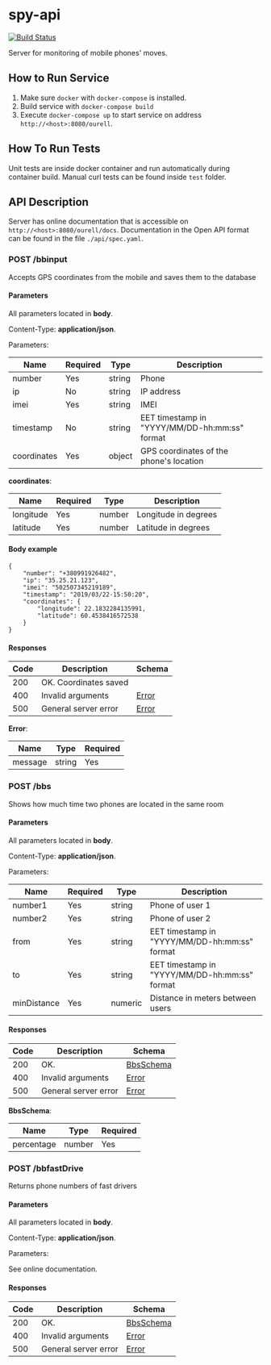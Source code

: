 # spy-api

[![Build Status](https://travis-ci.org/alexandear/spy-api.svg?branch=master)](https://travis-ci.org/alexandear/spy-api)

Server for monitoring of mobile phones' moves.

## How to Run Service

1. Make sure `docker` with `docker-compose` is installed.
2. Build service with `docker-compose build`
3. Execute `docker-compose up` to start service on address `http://<host>:8080/ourell`.

## How To Run Tests

Unit tests are inside docker container and run automatically during container build.
Manual curl tests can be found inside `test` folder.

## API Description

Server has online documentation that is accessible on `http://<host>:8080/ourell/docs`.
Documentation in the Open API format can be found in the file `./api/spec.yaml`.

### POST /bbinput

Accepts GPS coordinates from the mobile and saves them to the database

#### Parameters

All parameters located in **body**.

Content-Type: **application/json**.

Parameters:

| Name        | Required | Type   | Description|
| ----------- | -------- | ------ | ---------- |
| number      | Yes      | string | Phone      |
| ip          | No       | string | IP address |
| imei        | Yes      | string | IMEI       |
| timestamp   | No       | string | EET timestamp in "YYYY/MM/DD-hh:mm:ss" format |
| coordinates | Yes      | object | GPS coordinates of the phone's location       |

**coordinates**:

| Name      | Required | Type   | Description          |
| --------- | -------- | ------ | -------------------- |
| longitude | Yes      | number | Longitude in degrees |
| latitude  | Yes      | number | Latitude in degrees  |

#### Body example

```
{
    "number": "+380991926482",
    "ip": "35.25.21.123",
    "imei": "502507345219189",
    "timestamp": "2019/03/22-15:50:20",
    "coordinates": {
        "longitude": 22.1832284135991,
        "latitude": 60.4538416572538
    }
}
```

#### Responses

| Code | Description           | Schema          |
| ---- | --------------------- | ----------------|
| 200  | OK. Coordinates saved |                 |
| 400  | Invalid arguments     | [Error](#error) |
| 500  | General server error  | [Error](#error) |

**Error**:

| Name    | Type   | Required |
| ------- | ------ | -------- |
| message | string | Yes      |

### POST /bbs

Shows how much time two phones are located in the same room

#### Parameters

All parameters located in **body**.

Content-Type: **application/json**.

Parameters:

| Name        | Required | Type   | Description|
| ----------- | -------- | ------ | ---------- |
| number1     | Yes      | string | Phone of user 1      |
| number2     | Yes      | string | Phone of user 2      |
| from        | Yes      | string | EET timestamp in "YYYY/MM/DD-hh:mm:ss" format |
| to          | Yes      | string | EET timestamp in "YYYY/MM/DD-hh:mm:ss" format |
| minDistance | Yes      | numeric | Distance in meters between users      |

#### Responses

| Code | Description           | Schema          |
| ---- | --------------------- | ----------------|
| 200  | OK.                   | [BbsSchema](#bbsSchema) |
| 400  | Invalid arguments     | [Error](#error) |
| 500  | General server error  | [Error](#error) |

**BbsSchema**:

| Name    | Type   | Required |
| ------- | ------ | -------- |
| percentage | number | Yes      |

### POST /bbfastDrive

Returns phone numbers of fast drivers

#### Parameters

All parameters located in **body**.

Content-Type: **application/json**.

Parameters:

See online documentation.

#### Responses

| Code | Description           | Schema          |
| ---- | --------------------- | ----------------|
| 200  | OK.                   | [BbsSchema](#bbsSchema) |
| 400  | Invalid arguments     | [Error](#error) |
| 500  | General server error  | [Error](#error) |
